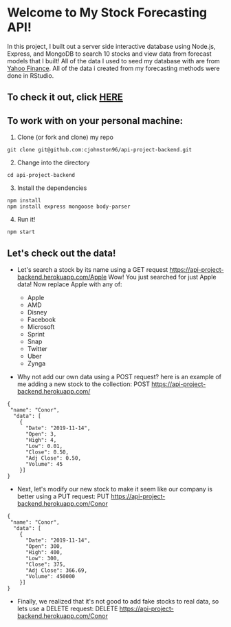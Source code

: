 # Welcome to My Stock Forecasting API!

In this project, I built out a server side interactive database using Node.js, Express, and MongoDB to search 10 stocks and view data from forecast models that I built! All of the data I used to seed my database with are from [Yahoo Finance](www.finance.yahoo.com/). All of the data i created from my forecasting methods were done in RStudio.

## To check it out, click [HERE](https://api-project-backend.herokuapp.com/) 






## To work with on your personal machine:

1. Clone (or fork and clone) my repo
```
git clone git@github.com:cjohnston96/api-project-backend.git
```
2. Change into the directory
```
cd api-project-backend
```
3. Install the dependencies
```
npm install
npm install express mongoose body-parser
```
4. Run it!
```
npm start
```

## Let's check out the data!

- Let's search a stock by its name using a GET request
    https://api-project-backend.herokuapp.com/Apple
    Wow! You just searched for just Apple data! Now replace Apple with any of:
    - Apple
    - AMD
    - Disney
    - Facebook
    - Microsoft
    - Sprint
    - Snap
    - Twitter
    - Uber
    - Zynga

- Why not add our own data using a POST request?
    here is an example of me adding a new stock to the collection:
    POST https://api-project-backend.herokuapp.com/
```
{
 "name": "Conor",
  "data": [
    {
      "Date": "2019-11-14",
      "Open": 3,
      "High": 4,
      "Low": 0.01,
      "Close": 0.50,
      "Adj Close": 0.50,
      "Volume": 45
    }]
}
```

- Next, let's modify our new stock to make it seem like our company is better using a PUT request:
    PUT https://api-project-backend.herokuapp.com/Conor
```
{
 "name": "Conor",
  "data": [
    {
      "Date": "2019-11-14",
      "Open": 300,
      "High": 400,
      "Low": 300,
      "Close": 375,
      "Adj Close": 366.69,
      "Volume": 450000
    }]
}
```

- Finally, we realized that it's not good to add fake stocks to real data, so lets use a DELETE request:
    DELETE https://api-project-backend.herokuapp.com/Conor